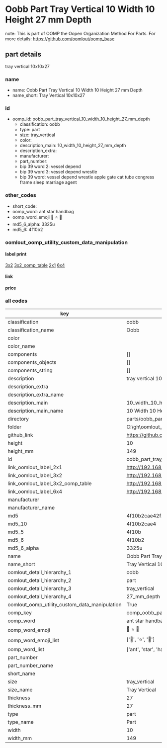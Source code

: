 # Oobb Part Tray Vertical 10 Width 10 Height 27 mm Depth  

note: This is part of OOMP the Oopen Organization Method For Parts. For more details: https://github.com/oomlout/oomp_base

##  part details
  



tray vertical 10x10x27



### name
* name: Oobb Part Tray Vertical 10 Width 10 Height 27 mm Depth
* name_short: Tray Vertical 10x10x27 
### id
* oomp_id: oobb_part_tray_vertical_10_width_10_height_27_mm_depth
  * classification: oobb
  * type: part
  * size: tray_vertical
  * color: 
  * description_main: 10_width_10_height_27_mm_depth
  * description_extra: 
  * manufacturer: 
  * part_number: 
  * bip 39 word 2: vessel depend
  * bip 39 word 3: vessel depend wrestle
  * bip 39 word: vessel depend wrestle apple gate cat tube congress frame sleep marriage agent

### other_codes
* short_code: 
* oomp_word: ant star handbag
* oomp_word_emoji :ant: :star: :handbag:
* md5_6_alpha: 3325u
* md5_6: 4f10b2






### oomlout_oomp_utility_custom_data_manipulation
#### label print
[3x2](http://192.168.1.245:1112/?label=oomp%203325u)
[3x2_oomp_table](http://192.168.1.108:1112/?label=oomp%203325u)
[2x1](http://192.168.1.242:1112/?label=oomp%203325u)
[6x4](http://192.168.1.55:1112/?label=oomp%203325u)    

#### link

                              

#### price







### all codes 
| key | value |  
| --- | --- |  
| classification | oobb |  
| classification_name | Oobb |  
| color |  |  
| color_name |  |  
| components | [] |  
| components_objects | [] |  
| components_string | [] |  
| description | tray vertical 10x10x27 |  
| description_extra |  |  
| description_extra_name |  |  
| description_main | 10_width_10_height_27_mm_depth |  
| description_main_name | 10 Width 10 Height 27 mm Depth |  
| directory | parts/oobb_part_tray_vertical_10_width_10_height_27_mm_depth |  
| folder | C:\gh\oomlout_oobb_version_4_generated_parts\parts\oobb_part_tray_vertical_10_width_10_height_27_mm_depth |  
| github_link | https://github.com/oomlout/oomlout_oomp_part_src/tree/main/parts/oobb_part_tray_vertical_10_width_10_height_27_mm_depth |  
| height | 10 |  
| height_mm | 149 |  
| id | oobb_part_tray_vertical_10_width_10_height_27_mm_depth |  
| link_oomlout_label_2x1 | http://192.168.1.242:1112/?label=oomp%203325u |  
| link_oomlout_label_3x2 | http://192.168.1.245:1112/?label=oomp%203325u |  
| link_oomlout_label_3x2_oomp_table | http://192.168.1.108:1112/?label=oomp%203325u |  
| link_oomlout_label_6x4 | http://192.168.1.55:1112/?label=oomp%203325u |  
| manufacturer |  |  
| manufacturer_name |  |  
| md5 | 4f10b2cae42f1d408f3020abfc8ebf98 |  
| md5_10 | 4f10b2cae4 |  
| md5_5 | 4f10b |  
| md5_6 | 4f10b2 |  
| md5_6_alpha | 3325u |  
| name | Oobb Part Tray Vertical 10 Width 10 Height 27 mm Depth |  
| name_short | Tray Vertical 10x10x27  |  
| oomlout_detail_hierarchy_1 | oobb |  
| oomlout_detail_hierarchy_2 | part |  
| oomlout_detail_hierarchy_3 | tray_vertical |  
| oomlout_detail_hierarchy_4 | 27_mm_depth |  
| oomlout_oomp_utility_custom_data_manipulation | True |  
| oomp_key | oomp_oobb_part_tray_vertical_10_width_10_height_27_mm_depth |  
| oomp_word | ant star handbag |  
| oomp_word_emoji | :ant: :star: :handbag: |  
| oomp_word_emoji_list | [':ant:', ':star:', ':handbag:'] |  
| oomp_word_list | ['ant', 'star', 'handbag'] |  
| part_number |  |  
| part_number_name |  |  
| short_name |  |  
| size | tray_vertical |  
| size_name | Tray Vertical |  
| thickness | 27 |  
| thickness_mm | 27 |  
| type | part |  
| type_name | Part |  
| width | 10 |  
| width_mm | 149 |  
